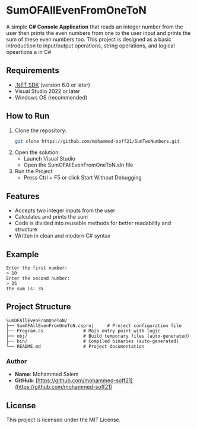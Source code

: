 # SumOFAllEvenFromOneToN

A simple **C# Console Application** that reads an integer number from the user then prints the even numbers from one to the user input and prints the sum of these even numbers too.
This project is designed as a basic introduction to input/output operations, string operations, and logical opeartions a in C#

## Requirements
- [.NET SDK](https://dotnet.microsoft.com/en-us/download) (version 6.0 or later)
- Visual Studio 2022 or later
- Windows OS (recommended)

## How to Run
1. Clone the repository:
   ```bash
   git clone https://github.com/mohammed-soff21/SumTwoNumbers.git
2. Open the solution:
   - Launch Visual Studio
   - Open the SumOFAllEvenFromOneToN.sln file
3. Run the Project
   - Press Ctrl + F5 or click Start Without Debugging

## Features
- Accepts two integer inputs from the user
- Calculates and prints the sum
- Code is divided into reusable methods for better readability and structure
- Written in clean and modern C# syntax

## Example
```text
Enter the first number:
> 10
Enter the second number:
> 25
The sum is: 35
```
## Project Structure
```text
SumOFAllEvenFromOneToN/
├── SumOFAllEvenFromOneToN.csproj     # Project configuration file
├── Program.cs               # Main entry point with logic
├── obj/                     # Build temporary files (auto-generated)
├── bin/                     # Compiled binaries (auto-generated)
└── README.md                # Project documentation
```

### Author
- **Name**: Mohammed Salem
- **GitHub**: 
[https://github.com/mohammed-soff21](https://github.com/mohammed-soff21)

## License
This project is licensed under the MIT License.
